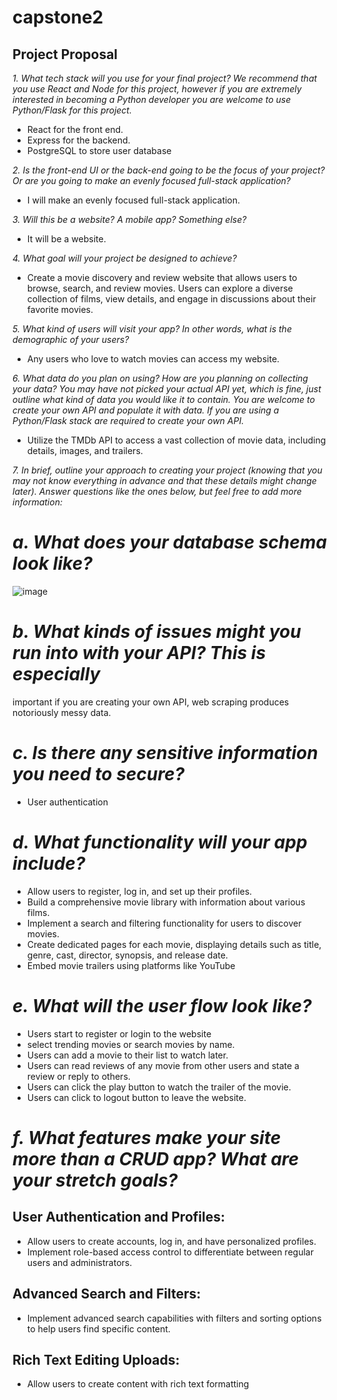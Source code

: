 # capstone2
## Project Proposal 
*1. What tech stack will you use for your final project? We recommend that you use
React and Node for this project, however if you are extremely interested in
becoming a Python developer you are welcome to use Python/Flask for this
project.*
- React for the front end.
- Express for the backend.
- PostgreSQL to store user database
  
*2. Is the front-end UI or the back-end going to be the focus of your project? Or are
you going to make an evenly focused full-stack application?*
- I will make an evenly focused full-stack application.
  
*3. Will this be a website? A mobile app? Something else?*
- It will be a website.
  
*4. What goal will your project be designed to achieve?*
- Create a movie discovery and review website that allows users to browse, search, and review movies. Users can explore a diverse collection of films, view details, and engage in discussions about their favorite movies.
  
*5. What kind of users will visit your app? In other words, what is the demographic of
your users?*
- Any users who love to watch movies can access my website.
  
*6. What data do you plan on using? How are you planning on collecting your data?
You may have not picked your actual API yet, which is fine, just outline what kind
of data you would like it to contain. You are welcome to create your own API and
populate it with data. If you are using a Python/Flask stack are required to create
your own API.*
- Utilize the TMDb API to access a vast collection of movie data, including details, images, and trailers.
  
*7. In brief, outline your approach to creating your project (knowing that you may not
know everything in advance and that these details might change later). Answer
questions like the ones below, but feel free to add more information:*
# *a. What does your database schema look like?*
![image](https://github.com/Thingo2906/capstone2/assets/93515126/91f0bc5a-5a01-4413-b738-e1ff49a27d6b)


# *b. What kinds of issues might you run into with your API? This is especially*
important if you are creating your own API, web scraping produces
notoriously messy data.
# *c. Is there any sensitive information you need to secure?*
- User authentication 
# *d. What functionality will your app include?*
- Allow users to register, log in, and set up their profiles.
- Build a comprehensive movie library with information about various films.
- Implement a search and filtering functionality for users to discover movies.
- Create dedicated pages for each movie, displaying details such as title, genre, cast, director, synopsis, and release date.
- Embed movie trailers using platforms like YouTube
# *e. What will the user flow look like?*
- Users start to register or login to the website
- select trending movies or search movies by name.
- Users can add a movie to their list to watch later.
- Users can read reviews of any movie from other users and state a review or reply to others.
- Users can click the play button to watch the trailer of the movie.
- Users can click to logout button to leave the website.
# *f. What features make your site more than a CRUD app? What are your stretch goals?*
## User Authentication and Profiles:
- Allow users to create accounts, log in, and have personalized profiles.
- Implement role-based access control to differentiate between regular users and administrators.

## Advanced Search and Filters:
- Implement advanced search capabilities with filters and sorting options to help users find specific content.

## Rich Text Editing Uploads:
- Allow users to create content with rich text formatting 
